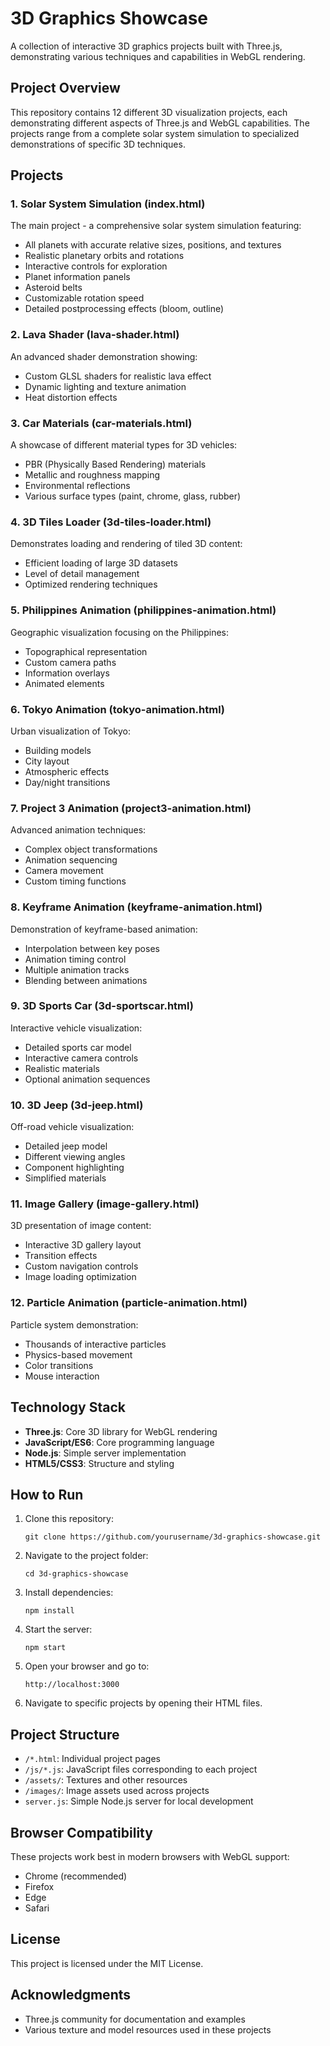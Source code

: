 # 3D Graphics Showcase

A collection of interactive 3D graphics projects built with Three.js, demonstrating various techniques and capabilities in WebGL rendering.

## Project Overview

This repository contains 12 different 3D visualization projects, each demonstrating different aspects of Three.js and WebGL capabilities. The projects range from a complete solar system simulation to specialized demonstrations of specific 3D techniques.

## Projects

### 1. Solar System Simulation (index.html)
The main project - a comprehensive solar system simulation featuring:
- All planets with accurate relative sizes, positions, and textures
- Realistic planetary orbits and rotations
- Interactive controls for exploration
- Planet information panels
- Asteroid belts
- Customizable rotation speed
- Detailed postprocessing effects (bloom, outline)

### 2. Lava Shader (lava-shader.html)
An advanced shader demonstration showing:
- Custom GLSL shaders for realistic lava effect
- Dynamic lighting and texture animation
- Heat distortion effects

### 3. Car Materials (car-materials.html)
A showcase of different material types for 3D vehicles:
- PBR (Physically Based Rendering) materials
- Metallic and roughness mapping
- Environmental reflections
- Various surface types (paint, chrome, glass, rubber)

### 4. 3D Tiles Loader (3d-tiles-loader.html)
Demonstrates loading and rendering of tiled 3D content:
- Efficient loading of large 3D datasets
- Level of detail management
- Optimized rendering techniques

### 5. Philippines Animation (philippines-animation.html)
Geographic visualization focusing on the Philippines:
- Topographical representation
- Custom camera paths
- Information overlays
- Animated elements

### 6. Tokyo Animation (tokyo-animation.html)
Urban visualization of Tokyo:
- Building models
- City layout
- Atmospheric effects
- Day/night transitions

### 7. Project 3 Animation (project3-animation.html)
Advanced animation techniques:
- Complex object transformations
- Animation sequencing
- Camera movement
- Custom timing functions

### 8. Keyframe Animation (keyframe-animation.html)
Demonstration of keyframe-based animation:
- Interpolation between key poses
- Animation timing control
- Multiple animation tracks
- Blending between animations

### 9. 3D Sports Car (3d-sportscar.html)
Interactive vehicle visualization:
- Detailed sports car model
- Interactive camera controls
- Realistic materials
- Optional animation sequences

### 10. 3D Jeep (3d-jeep.html)
Off-road vehicle visualization:
- Detailed jeep model
- Different viewing angles
- Component highlighting
- Simplified materials

### 11. Image Gallery (image-gallery.html)
3D presentation of image content:
- Interactive 3D gallery layout
- Transition effects
- Custom navigation controls
- Image loading optimization

### 12. Particle Animation (particle-animation.html)
Particle system demonstration:
- Thousands of interactive particles
- Physics-based movement
- Color transitions
- Mouse interaction

## Technology Stack

- **Three.js**: Core 3D library for WebGL rendering
- **JavaScript/ES6**: Core programming language
- **Node.js**: Simple server implementation
- **HTML5/CSS3**: Structure and styling

## How to Run

1. Clone this repository:
   ```
   git clone https://github.com/yourusername/3d-graphics-showcase.git
   ```

2. Navigate to the project folder:
   ```
   cd 3d-graphics-showcase
   ```

3. Install dependencies:
   ```
   npm install
   ```

4. Start the server:
   ```
   npm start
   ```

5. Open your browser and go to:
   ```
   http://localhost:3000
   ```

6. Navigate to specific projects by opening their HTML files.

## Project Structure

- `/*.html`: Individual project pages
- `/js/*.js`: JavaScript files corresponding to each project
- `/assets/`: Textures and other resources
- `/images/`: Image assets used across projects
- `server.js`: Simple Node.js server for local development

## Browser Compatibility

These projects work best in modern browsers with WebGL support:
- Chrome (recommended)
- Firefox
- Edge
- Safari

## License

This project is licensed under the MIT License.

## Acknowledgments

- Three.js community for documentation and examples
- Various texture and model resources used in these projects
